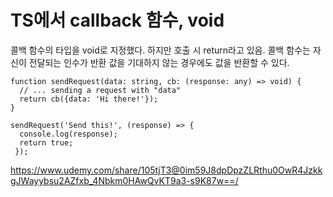 # TS에서 callback 함수, void

콜백 함수의 타입을 void로 지정했다.
하지만 호출 시 return라고 있음.
콜백 함수는 자신이 전달되는 인수가 반환 값을 기대하지 않는 경우에도 값을 반환할 수 있다.

```
function sendRequest(data: string, cb: (response: any) => void) {
  // ... sending a request with "data"
  return cb({data: 'Hi there!'});
}

sendRequest('Send this!', (response) => {
  console.log(response);
  return true;
 });
```

https://www.udemy.com/share/105tjT3@0im59J8dpDpzZLRthu0OwR4JzkkgJWayybsu2AZfxb_4Nbkm0HAwQvKT9a3-s9K87w==/
